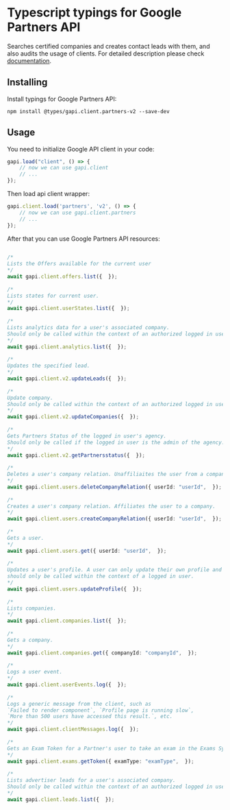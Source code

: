 # Typescript typings for Google Partners API
Searches certified companies and creates contact leads with them, and also audits the usage of clients.
For detailed description please check [documentation](https://developers.google.com/partners/).

## Installing

Install typings for Google Partners API:
```
npm install @types/gapi.client.partners-v2 --save-dev
```

## Usage

You need to initialize Google API client in your code:
```typescript
gapi.load("client", () => { 
    // now we can use gapi.client
    // ... 
});
```

Then load api client wrapper:
```typescript
gapi.client.load('partners', 'v2', () => {
    // now we can use gapi.client.partners
    // ... 
});
```



After that you can use Google Partners API resources:

```typescript 
    
/* 
Lists the Offers available for the current user  
*/
await gapi.client.offers.list({  }); 
    
/* 
Lists states for current user.  
*/
await gapi.client.userStates.list({  }); 
    
/* 
Lists analytics data for a user's associated company.
Should only be called within the context of an authorized logged in user.  
*/
await gapi.client.analytics.list({  }); 
    
/* 
Updates the specified lead.  
*/
await gapi.client.v2.updateLeads({  }); 
    
/* 
Update company.
Should only be called within the context of an authorized logged in user.  
*/
await gapi.client.v2.updateCompanies({  }); 
    
/* 
Gets Partners Status of the logged in user's agency.
Should only be called if the logged in user is the admin of the agency.  
*/
await gapi.client.v2.getPartnersstatus({  }); 
    
/* 
Deletes a user's company relation. Unaffiliaites the user from a company.  
*/
await gapi.client.users.deleteCompanyRelation({ userId: "userId",  }); 
    
/* 
Creates a user's company relation. Affiliates the user to a company.  
*/
await gapi.client.users.createCompanyRelation({ userId: "userId",  }); 
    
/* 
Gets a user.  
*/
await gapi.client.users.get({ userId: "userId",  }); 
    
/* 
Updates a user's profile. A user can only update their own profile and
should only be called within the context of a logged in user.  
*/
await gapi.client.users.updateProfile({  }); 
    
/* 
Lists companies.  
*/
await gapi.client.companies.list({  }); 
    
/* 
Gets a company.  
*/
await gapi.client.companies.get({ companyId: "companyId",  }); 
    
/* 
Logs a user event.  
*/
await gapi.client.userEvents.log({  }); 
    
/* 
Logs a generic message from the client, such as
`Failed to render component`, `Profile page is running slow`,
`More than 500 users have accessed this result.`, etc.  
*/
await gapi.client.clientMessages.log({  }); 
    
/* 
Gets an Exam Token for a Partner's user to take an exam in the Exams System  
*/
await gapi.client.exams.getToken({ examType: "examType",  }); 
    
/* 
Lists advertiser leads for a user's associated company.
Should only be called within the context of an authorized logged in user.  
*/
await gapi.client.leads.list({  });
```